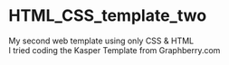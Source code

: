 # HTML_CSS_template_two
My second web template using only CSS &amp; HTML  
I tried coding the Kasper Template from Graphberry.com
